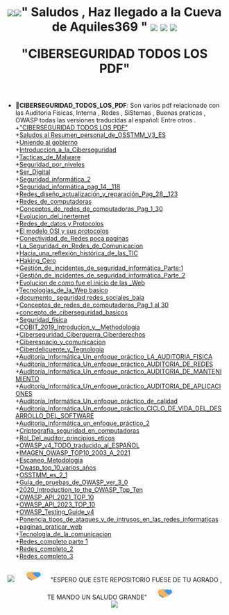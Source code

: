 <h1 align="center"><img height="40" src="https://github.com/7oSkaaa/7oSkaaa/blob/main/Images/about_me.gif?raw=true"><img height="40" src="https://emoji.gg/assets/emoji/7333-parrotdance.gif">" Saludos , Haz llegado a la Cueva de Aquiles369 " <img height="40" src="https://emoji.gg/assets/emoji/7333-parrotdance.gif"> <img height="40" src="https://github.com/7oSkaaa/7oSkaaa/blob/main/Images/about_me.gif?raw=true"> <img height="35" src="https://user-images.githubusercontent.com/73097560/115834477-dbab4500-a447-11eb-908a-139a6edaec5c.gif"> 

"CIBERSEGURIDAD TODOS LOS PDF"
</h1>
</p>
<br>


- :file_folder:__CIBERSEGURIDAD_TODOS_LOS_PDF__:
Son varios pdf relacionado con las Auditoria Fisicas, Interna , Redes , SiStemas , Buenas praticas ,  OWASP todas las versiones traducidas al español: Entre otros .<br>
+["CIBERSEGURIDAD TODOS LOS PDF"](README.md)<br>
+[Saludos al Resumen_personal_de_OSSTMM_V3_ES](OSSTMM_V3_es)<br>
+[Uniendo al gobierno](Uniendo_al_Gobierno)<br>
+[Introduccion_a_la_Ciberseguridad](Introduccion_a_la_ciberseguridad)<br>
+[Tacticas_de_Malware](Tacticas_de_Malware)<br>
+[Seguridad_por_niveles](seguridad_por_niveles)<br>
+[Ser_Digital](Ser_Digital)<br>
+[Seguridad_informática_2](Seguridad_informática_2)<br>
+[Seguridad_informática_pag_14__118](Seguridad_informática_pag_14__118)<br>
+[Redes_diseño_actualización_y_reparación_Pag_28__123](Redes_diseño_actualización_y_reparación_Pag_28__123)<br>
+[Redes_de_computadoras](Redes_de_computadoras)<br>
+[Conceptos_de_redes_de_computadoras_Pag_1_30](Conceptos_de_redes_de_computadoras_Pag_1_30)<br>
+[Evolucion_del_inerternet](Evolucion_del_inert6ernet)<br>
+[Redes_de_datos y Protocolos](Redes_de_datos)<br>
+[El modelo OSI y sus protocolos](Protocolos_del_modelo_OSI)<br>
+[Conectividad_de_Redes poca paginas](Conectividad_de_redes)<br>
+[La_Seguridad_en_Redes_de_Comunicacion](La_Seguridad_en_Redes_de_Comunicacion)<br>
+[Hacia_una_reflexión_histórica_de_las_TIC](Hacia_una_reflexión_histórica_de_las_TIC)<br>
+[Haking_Cero](Haking_Cero)<br>
+[Gestión_de_incidentes_de_seguridad_informática_Parte:1](Gestión_de_incidentes_de_seguridad_informática_1)<br>
+[Gestión_de_incidentes_de_seguridad_informática_Parte_2](Gestión_de_incidentes_de_seguridad_informática_2)<br>
+[Evolucion de como fue el inicio de las _Web ](Evolucion_Web)<br>
+[Tecnologías_de_la_Wep basico](Tecnologías_de_la_Wep)<br>
+[documento_ seguridad redes_sociales_baja](documento_seguridad_redes_sociales_baja)<br>
+[Conceptos_de_redes_de_computadoras_Pag_1 al 30](Conceptos_de_redes_de_computadoras_Pag_1_30)<br>
+[concepto_de_ciberseguridad_basicos](concepto_de_ciberseguridad_basicos)<br>
+[Seguridad_fisica](Seguridad_fisica)<br>
+[COBIT_2019_Introducion_y__Methodologia](COBIT_2019_Introducion_y__Methodologia)<br>
+[Ciberseguridad_Ciberguerra_Ciberderechos](Ciberseguridad_Ciberguerra_Ciberderechos)<br>
+[Ciberespacio_y_comunicacion](Ciberespacio_y_comunicacion)<br>
+[Ciberdelicuente_y_Tegnologia](Ciberdelicuente_y_Tegnologia)<br>
+[Auditoría_Informática_Un_enfoque_práctico_LA_AUDITORIA_FISICA](Auditoría_Informática_Un_enfoque_práctico_LA_AUDITORIA_FISICA)<br>
+[Auditoría_Informática_Un_enfoque_práctico_AUDITORIA_DE_REDES](Auditoría_Informática_Un_enfoque_práctico_AUDITORIA_DE_REDES)<br>
+[Auditoría_Informática_Un_enfoque_práctico_AUDITORIA_DE_MANTENIMIENTO](Auditoría_Informática_Un_enfoque_práctico_AUDITORIA_DE_MANTENIMIENTO)<br>
+[Auditoría_Informática_Un_enfoque_práctico_AUDITORIA_DE_APLICACIONES](Auditoría_Informática_Un_enfoque_práctico_AUDITORIA_DE_APLICACIONES)<br>
+[Auditoría_Informática_Un_enfoque_práctico_de_calidad](Auditoría_Informática_Un_enfoque_práctico_de_calidad)<br>
+[Auditoría_Informática_Un_enfoque_práctico_CICLO_DE_VIDA_DEL_DESARROLLO_DEL_SOFTWARE](Auditoría_Informática_Un_enfoque_práctico_CICLO_DE_VIDA_DEL_DESARROLLO_DEL_SOFTWARE)<br>
+[Auditoria_informática_un_enfoque_práctico_2](Auditoria_informática_un_enfoque_práctico_2)<br>
+[Criptografia_seguridad_en_computadoras](Criptografia_seguridad_en_computadoras)<br>
+[Rol_Del_auditor_principios_eticos](Rol_Del_auditor_principios_eticos)<br>
+[OWASP_v4_TODO_traducido_al_ESPAÑOL](OWASP_v4_TODO_traducido_al_ESPAÑOL)<br>
+[IMAGEN_OWASP_TOP10_2003_A_2021](IMAGEN_OWAS_TOP10_2003_A_2021)<br>
+[Escaneo_Metodologia](Escaneo_Metodologia)<br>
+[Owasp_top_10_varios_años](Owasp_top_10_varios_años)<br>
+[OSSTMM_es_2_1](OSSTMM_es_2_1)<br>
+[Guía_de_pruebas_de_OWASP_ver_3_0](Guía_de_pruebas_de_OWASP_ver_3_0)<br>
+[2020_Introduction_to_the_OWASP_Top_Ten](2020_Introduction_to_the_OWASP_Top_Ten)<br>
+[OWASP_API_2021_TOP_10](OWASP_API_2021_TOP_10)<br>
+[OWASP_API_2023_TOP_10](OWASP_API_2023_TOP_10)<br>
+[OWASP_Testing_Guide_v4](OWASP_Testing_Guide_v4)<br>
+[Ponencia_tipos_de_ataques_y_de_intrusos_en_las_redes_informaticas](Ponencia_tipos_de_ataques_y_de_intrusos_en_las_redes_informaticas)<br>
+[paginas_praticar_web](paginas_praticar_web)<br>
+[Tecnologia_de_la_comunicacion](Tecnologia_de_la_comunicacion)<br>
+[Redes_completo parte 1](Redes_completo)<br>
+[Redes_completo_2](Redes_completo_2)<br>
+[Redes_completo_3](Redes_completo_3)<br>










<p align="center">
  <img src="https://user-images.githubusercontent.com/73097560/115834477-dbab4500-a447-11eb-908a-139a6edaec5c.gif"> 
<img src="https://github.com/0xAbdulKhalid/0xAbdulKhalid/raw/main/assets/mdImages/handshake.gif" width ="80">"ESPERO QUE ESTE REPOSITORIO  FUESE DE TU AGRADO , TE MANDO UN SALUDO GRANDE"<img src="https://github.com/0xAbdulKhalid/0xAbdulKhalid/raw/main/assets/mdImages/handshake.gif" width ="80">
	<br>
	<img src="https://user-images.githubusercontent.com/73097560/115834477-dbab4500-a447-11eb-908a-139a6edaec5c.gif"> 
</p>

 
